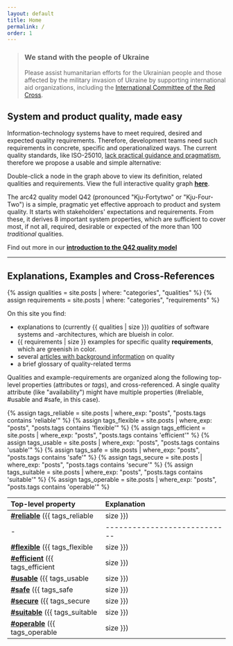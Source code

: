 ```yaml
---
layout: default
title: Home
permalink: /
order: 1
---
```


<div class="ua-background" markdown="1">

> ### We stand with the people of Ukraine <span class="parent"><span class="ua-text"><i class="fas fa-heart children"></i></span><span class="ua-size children"><i class="fas fa-heart beat heart children"></i></span></span>
>
>Please assist humanitarian efforts for the Ukrainian people and those affected by the military invasion of Ukraine by
> supporting international aid organizations, including
> the [International Committee of the Red Cross](https://www.icrc.org/en).

</div>

## System and product quality, made easy

Information-technology systems have to meet required, desired and expected quality requirements.
Therefore, development teams need such requirements in concrete, specific and operationalized ways.
The current quality standards, like
ISO-25010, [lack practical guidance and pragmatism](/articles/iso-25010-shortcomings), therefore we propose a usable and
simple alternative:

<div id="q-graph-container"></div>
<script src="/assets/js/homepage/main.js"></script>

Double-click a node in the graph above to view its definition, related qualities and requirements.
View the full interactive quality graph **[here](/full-quality-graph)**.

The arc42 quality model Q42 (pronounced "Kju-Fortytwo" or "Kju-Four-Two") is a simple, pragmatic yet effective approach
to product and system quality.
It starts with stakeholders' expectations and requirements.
From these, it derives 8 important system properties, which are sufficient to cover most, if not all, required,
desirable or expected of the more than 100 _traditional_ qualities.

Find out more in our **[introduction to the Q42 quality model](/articles/arc42-quality-model)**

<hr class="with-no-margin"/>

## Explanations, Examples and Cross-References

{% assign qualities = site.posts | where: "categories", "qualities" %}
{% assign requirements = site.posts | where: "categories", "requirements" %}

On this site you find:

* <font style="background-color:var(--quality-color)">explanations to (currently {{ qualities | size }}) <i>
  qualities</i> of software systems and -architectures, which are blueish in color.</font>
* <font style="background-color:var(--qual-req-color)">{{ requirements | size }} examples for specific quality <b>
  requirements</b>, which are greenish in color.</font>
* several [articles with background information](/articles) on quality
* a brief glossary of quality-related terms

Qualities and example-requirements are organized along the following top-level properties (attributes or _tags_), and
cross-referenced.
A single quality attribute (like "availability") might have multiple properties (#reliable, #usable and #safe, in this
case).

{% assign tags_reliable = site.posts | where_exp: "posts", "posts.tags contains 'reliable'" %}
{% assign tags_flexible = site.posts | where_exp: "posts", "posts.tags contains 'flexible'" %}
{% assign tags_efficient = site.posts | where_exp: "posts", "posts.tags contains 'efficient'" %}
{% assign tags_usable = site.posts | where_exp: "posts", "posts.tags contains 'usable'" %}
{% assign tags_safe = site.posts | where_exp: "posts", "posts.tags contains 'safe'" %}
{% assign tags_secure = site.posts | where_exp: "posts", "posts.tags contains 'secure'" %}
{% assign tags_suitable = site.posts | where_exp: "posts", "posts.tags contains 'suitable'" %}
{% assign tags_operable = site.posts | where_exp: "posts", "posts.tags contains 'operable'" %}

| Top-level property                                   | Explanation                  |
|:-----------------------------------------------------|:-----------------------------|
| [**#reliable**](/tag-reliable/) ({{ tags_reliable    | size }})                     | Perform specified functions under specified conditions without interruptions or failures                                                                                                                                          |
| -                                                    | ---------------------------- |
| [**#flexible**](/tag-flexible/) ({{ tags_flexible    | size }})                     | Serve a different or expanded set of requirements, the ease with which the product can be adapted to changes in its requirements, contexts of use, or system environment. Synonyms: modifiable, adjustable, changeable, versatile |
| [**#efficient**](/tag-efficient/) ({{ tags_efficient | size }})                     | Perform functions within specified time, capacity and throughput parameters, using appropriate resources (like memory, network bandwith, threads)                                                                                 |
| [**#usable**](/tag-usable/) ({{ tags_usable          | size }})                     | Enable users to perform their tasks safely, effectively and efficiently while enjoying the experience                                                                                                                             |
| [**#safe**](/tag-safe/) ({{ tags_safe                | size }})                     | Avoid states in which human life, health, property or the environment is endangered, detects and warns of risks and hazards.                                                                                                      |
| [**#secure**](/tag-secure/) ({{ tags_secure          | size }})                     | Protect information and data so that persons or other products have only access to an extend appropriate to their types and levels, and to defend against attack patterns by malicious actors                                     |
| [**#suitable**](/tag-suitable/) ({{ tags_suitable    | size }})                     | An abstract property, applicable to various objects. Provide properties that meet stated and implied needs of intended stakeholders.                                                                                              |
| [**#operable**](/tag-operable/) ({{ tags_operable    | size }})                     | Easy to deploy, operate, monitor and control                                                                                                                                                                                      |

<!--
## <font color="#dd354b">We're offering architecture training!</font>

The _dynamic duo_, always two trainers in parallel, practically applicable knowledge from Peter Hruschka and Gernot Starke. 
See [arc42.de](https://www.arc42.de/termine) for details, and schedule.

We've successfully trained more than 1000 developers in software architecture, many of them passed the [iSAQB CPSA-F](https://isaqb.org) certification.
(sorry - public training currently German-only, English for in-house trainings.)

-->
